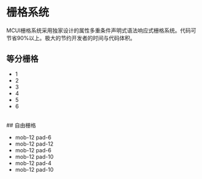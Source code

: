 # 栅格系统

MCUI栅格系统采用独家设计的属性多重条件声明式语法响应式栅格系统。代码可节省90%以上。极大的节约开发者的时间与代码体积。

## 等分栅格

<div class="full-w n-ls b-solid b-line b-xs r-sm">
  <ul ui-row="space mob-24 pad-12 dpc-8">
    <li>
      <div class="bg-weak h-sm r-sm" ui-flex="row cm">1</div>
    </li>
    <li>
      <div class="bg-weak h-sm r-sm" ui-flex="row cm">2</div>
    </li>
    <li>
      <div class="bg-weak h-sm r-sm" ui-flex="row cm">3</div>
    </li>
    <li>
      <div class="bg-weak h-sm r-sm" ui-flex="row cm">4</div>
    </li>
    <li>
      <div class="bg-weak h-sm r-sm" ui-flex="row cm">5</div>
    </li>
    <li>
      <div class="bg-weak h-sm r-sm" ui-flex="row cm">6</div>
    </li>
  </ul>
</div>

<br/>
## 自由栅格
<div class="full-w n-ls b-solid b-line b-xs r-sm">
  <ul class="ac" ui-row="space">
    <li ui-col="mob-12 pad-6">
      <div class="bg-weak h-sm r-sm" ui-flex="row cm">mob-12 pad-6</div>
    </li>
    <li ui-col="mob-12 pad-12">
      <div class="bg-weak h-sm r-sm" ui-flex="row cm">mob-12 pad-12</div>
    </li>
    <li ui-col="mob-12 pad-6">
      <div class="bg-weak h-sm r-sm" ui-flex="row cm">mob-12 pad-6</div>
    </li>
    <li ui-col="mob-12 pad-9">
      <div class="bg-weak h-sm r-sm" ui-flex="row cm">mob-12 pad-10</div>
    </li>
    <li ui-col="mob-12 pad-6">
      <div class="bg-weak h-sm r-sm" ui-flex="row cm">mob-12 pad-4</div>
    </li>
    <li ui-col="mob-12 pad-9">
      <div class="bg-weak h-sm r-sm" ui-flex="row cm">mob-12 pad-10</div>
    </li>
  </ul>
</div>
